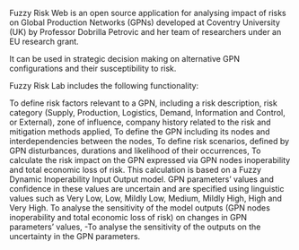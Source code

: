 Fuzzy Risk Web is an open source application for analysing impact of risks on Global Production Networks (GPNs) developed at Coventry University (UK) by Professor Dobrilla Petrovic and her team of researchers under an EU research grant. 

It can be used in strategic decision making on alternative GPN configurations and their susceptibility to risk.

Fuzzy Risk Lab includes the following functionality:

To define risk factors relevant to a GPN, including a risk description, risk category (Supply, Production, Logistics, Demand, Information and Control, or External), zone of influence, company history related to the risk and mitigation methods applied,
To define the GPN including its nodes and interdependencies between the nodes,
To define risk scenarios, defined by GPN disturbances, durations and likelihood of their occurrences,
To calculate the risk impact on the GPN expressed via GPN nodes inoperability and total economic loss of risk. This calculation is based on a Fuzzy Dynamic Inoperability Input Output model. GPN parameters’ values and confidence in these values are uncertain and are specified using linguistic values such as Very Low, Low, Mildly Low, Medium, Mildly High, High and Very High.
To analyse the sensitivity of the model outputs (GPN nodes inoperability and total economic loss of risk) on changes in GPN parameters’ values,
-To analyse the sensitivity of the outputs on the uncertainty in the GPN parameters.
